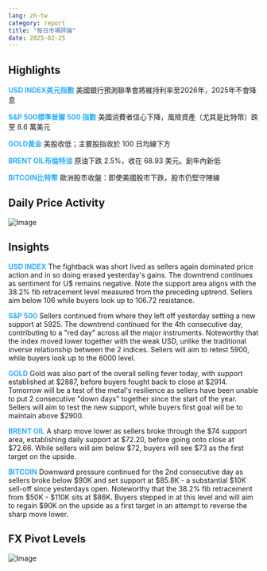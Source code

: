 ```yaml
---
lang: zh-tw
category: report
title: "每日市場評論"
date: 2025-02-25
---
```



<h2>Highlights</h2>
<strong style="color: #2caef7;">USD INDEX美元指數</strong> 美國銀行預測聯準會將維持利率至2026年，2025年不會降息

<strong style="color: #2caef7;">S&P 500標準普爾 500 指數</strong> 美國消費者信心下降，風險資產（尤其是比特幣）跌至 8.6 萬美元

<strong style="color: #2caef7;">GOLD黃金</strong> 美股收低；主要股指收於 100 日均線下方

<strong style="color: #2caef7;">BRENT OIL布倫特油</strong> 原油下跌 2.5%，收在 68.93 美元。創年內新低

<strong style="color: #2caef7;">BITCOIN比特幣</strong> 歐洲股市收盤：即使美國股市下跌，股市仍堅守陣線



<h2>Daily Price Activity</h2>
<img src="https://markleighedu.github.io/img/Feb-2025/25-Feb-2025/price.jpg" alt="Image"/>

<h2>Insights</h2>
<strong style="color: #2caef7;">USD INDEX</strong> The fightback was short lived as sellers again dominated price action and in so doing erased yesterday's gains. The downtrend continues as sentiment for U$ remains negative. Note the support area aligns with the 38.2% fib retracement level measured from the preceding uptrend. Sellers aim below 106 while buyers look up to 106.72 resistance.

<strong style="color: #2caef7;">S&P 500</strong> Sellers continued from where they left off yesterday setting a new support at 5925. The downtrend continued for the 4th consecutive day, contributing to a "red day" across all the major instruments. Noteworthy that the index moved lower together with the weak USD, unlike the traditional inverse relationship between the 2 indices. Sellers will aim to retest 5900, while buyers look up to the 6000 level.

<strong style="color: #2caef7;">GOLD</strong> Gold was also part of the overall selling fever today, with support established at $2887, before buyers fought back to close at $2914. Tomorrow will be a test of the metal's resilience as sellers have been unable to put 2 consecutive "down days" together since the start of the year. Sellers will aim to test the new support, while buyers first goal will be to maintain above $2900.

<strong style="color: #2caef7;">BRENT OIL</strong> A sharp move lower as sellers broke through the $74 support area, establishing daily support at $72.20, before going onto close at $72.66. While sellers will aim below $72, buyers will see $73 as the first target on the upside.

<strong style="color: #2caef7;">BITCOIN</strong> Downward pressure continued for the 2nd consecutive day as sellers broke below $90K and set support at $85.8K - a substantial $10K sell-off since yesterdays open. Noteworthy that the 38.2% fib retracement from $50K - $110K sits at $86K. Buyers stepped in at this level and will aim to regain $90K on the upside as a first target in an attempt to reverse the sharp move lower.



<h2>FX Pivot Levels</h2>
<img src="https://markleighedu.github.io/img/Feb-2025/25-Feb-2025/pivot.jpg" alt="Image"/>
